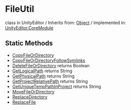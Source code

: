 # FileUtil
class in UnityEditor
 / Inherits from: <a href="https://docs.unity3d.com/6000.0/Documentation/ScriptReference/Object.html">Object</a> / Implemented in: <a href="https://docs.unity3d.com/6000.0/Documentation/ScriptReference/UnityEditor.CoreModule.html">UnityEditor.CoreModule</a>

## Static Methods
- <a href="https://docs.unity3d.com/6000.0/Documentation/ScriptReference/FileUtil.CopyFileOrDirectory.html">CopyFileOrDirectory</a>
- <a href="https://docs.unity3d.com/6000.0/Documentation/ScriptReference/FileUtil.CopyFileOrDirectoryFollowSymlinks.html">CopyFileOrDirectoryFollowSymlinks</a>
- <a href="https://docs.unity3d.com/6000.0/Documentation/ScriptReference/FileUtil.DeleteFileOrDirectory.html">DeleteFileOrDirectory</a> returns Boolean
- <a href="https://docs.unity3d.com/6000.0/Documentation/ScriptReference/FileUtil.GetLogicalPath.html">GetLogicalPath</a> returns String
- <a href="https://docs.unity3d.com/6000.0/Documentation/ScriptReference/FileUtil.GetPhysicalPath.html">GetPhysicalPath</a> returns String
- <a href="https://docs.unity3d.com/6000.0/Documentation/ScriptReference/FileUtil.GetProjectRelativePath.html">GetProjectRelativePath</a> returns String
- <a href="https://docs.unity3d.com/6000.0/Documentation/ScriptReference/FileUtil.GetUniqueTempPathInProject.html">GetUniqueTempPathInProject</a> returns String
- <a href="https://docs.unity3d.com/6000.0/Documentation/ScriptReference/FileUtil.MoveFileOrDirectory.html">MoveFileOrDirectory</a>
- <a href="https://docs.unity3d.com/6000.0/Documentation/ScriptReference/FileUtil.ReplaceDirectory.html">ReplaceDirectory</a>
- <a href="https://docs.unity3d.com/6000.0/Documentation/ScriptReference/FileUtil.ReplaceFile.html">ReplaceFile</a>
